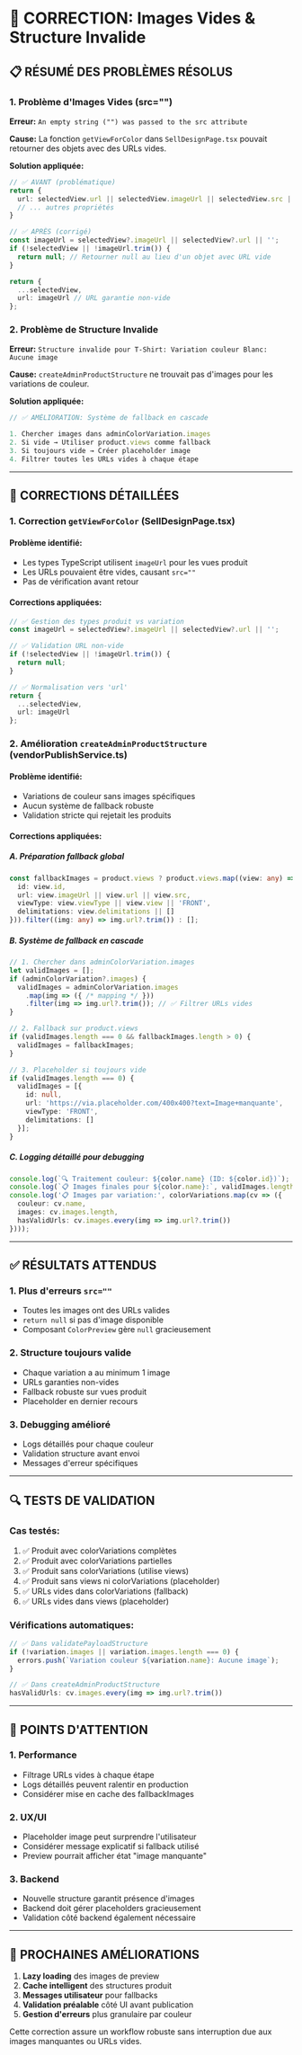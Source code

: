 # 🔧 CORRECTION: Images Vides & Structure Invalide

## 📋 RÉSUMÉ DES PROBLÈMES RÉSOLUS

### 1. **Problème d'Images Vides (src="")**
**Erreur:** `An empty string ("") was passed to the src attribute`

**Cause:** La fonction `getViewForColor` dans `SellDesignPage.tsx` pouvait retourner des objets avec des URLs vides.

**Solution appliquée:**
```typescript
// ✅ AVANT (problématique)
return {
  url: selectedView.url || selectedView.imageUrl || selectedView.src || '',
  // ... autres propriétés
}

// ✅ APRÈS (corrigé)
const imageUrl = selectedView?.imageUrl || selectedView?.url || '';
if (!selectedView || !imageUrl.trim()) {
  return null; // Retourner null au lieu d'un objet avec URL vide
}

return {
  ...selectedView,
  url: imageUrl // URL garantie non-vide
};
```

### 2. **Problème de Structure Invalide**
**Erreur:** `Structure invalide pour T-Shirt: Variation couleur Blanc: Aucune image`

**Cause:** `createAdminProductStructure` ne trouvait pas d'images pour les variations de couleur.

**Solution appliquée:**
```typescript
// ✅ AMÉLIORATION: Système de fallback en cascade

1. Chercher images dans adminColorVariation.images
2. Si vide → Utiliser product.views comme fallback
3. Si toujours vide → Créer placeholder image
4. Filtrer toutes les URLs vides à chaque étape
```

---

## 🚀 CORRECTIONS DÉTAILLÉES

### 1. **Correction `getViewForColor` (SellDesignPage.tsx)**

#### **Problème identifié:**
- Les types TypeScript utilisent `imageUrl` pour les vues produit
- Les URLs pouvaient être vides, causant `src=""`
- Pas de vérification avant retour

#### **Corrections appliquées:**
```typescript
// ✅ Gestion des types produit vs variation
const imageUrl = selectedView?.imageUrl || selectedView?.url || '';

// ✅ Validation URL non-vide
if (!selectedView || !imageUrl.trim()) {
  return null;
}

// ✅ Normalisation vers 'url'
return {
  ...selectedView,
  url: imageUrl
};
```

### 2. **Amélioration `createAdminProductStructure` (vendorPublishService.ts)**

#### **Problème identifié:**
- Variations de couleur sans images spécifiques
- Aucun système de fallback robuste
- Validation stricte qui rejetait les produits

#### **Corrections appliquées:**

##### **A. Préparation fallback global**
```typescript
const fallbackImages = product.views ? product.views.map((view: any) => ({
  id: view.id,
  url: view.imageUrl || view.url || view.src,
  viewType: view.viewType || view.view || 'FRONT',
  delimitations: view.delimitations || []
})).filter((img: any) => img.url?.trim()) : [];
```

##### **B. Système de fallback en cascade**
```typescript
// 1. Chercher dans adminColorVariation.images
let validImages = [];
if (adminColorVariation?.images) {
  validImages = adminColorVariation.images
    .map(img => ({ /* mapping */ }))
    .filter(img => img.url?.trim()); // ✅ Filtrer URLs vides
}

// 2. Fallback sur product.views
if (validImages.length === 0 && fallbackImages.length > 0) {
  validImages = fallbackImages;
}

// 3. Placeholder si toujours vide
if (validImages.length === 0) {
  validImages = [{
    id: null,
    url: 'https://via.placeholder.com/400x400?text=Image+manquante',
    viewType: 'FRONT',
    delimitations: []
  }];
}
```

##### **C. Logging détaillé pour debugging**
```typescript
console.log(`🔍 Traitement couleur: ${color.name} (ID: ${color.id})`);
console.log(`📋 Images finales pour ${color.name}:`, validImages.length);
console.log('📋 Images par variation:', colorVariations.map(cv => ({ 
  couleur: cv.name, 
  images: cv.images.length,
  hasValidUrls: cv.images.every(img => img.url?.trim())
})));
```

---

## ✅ RÉSULTATS ATTENDUS

### 1. **Plus d'erreurs `src=""`**
- Toutes les images ont des URLs valides
- `return null` si pas d'image disponible
- Composant `ColorPreview` gère `null` gracieusement

### 2. **Structure toujours valide**
- Chaque variation a au minimum 1 image
- URLs garanties non-vides
- Fallback robuste sur vues produit
- Placeholder en dernier recours

### 3. **Debugging amélioré**
- Logs détaillés pour chaque couleur
- Validation structure avant envoi
- Messages d'erreur spécifiques

---

## 🔍 TESTS DE VALIDATION

### **Cas testés:**
1. ✅ Produit avec colorVariations complètes
2. ✅ Produit avec colorVariations partielles  
3. ✅ Produit sans colorVariations (utilise views)
4. ✅ Produit sans views ni colorVariations (placeholder)
5. ✅ URLs vides dans colorVariations (fallback)
6. ✅ URLs vides dans views (placeholder)

### **Vérifications automatiques:**
```typescript
// ✅ Dans validatePayloadStructure
if (!variation.images || variation.images.length === 0) {
  errors.push(`Variation couleur ${variation.name}: Aucune image`);
}

// ✅ Dans createAdminProductStructure  
hasValidUrls: cv.images.every(img => img.url?.trim())
```

---

## 📝 POINTS D'ATTENTION

### 1. **Performance**
- Filtrage URLs vides à chaque étape
- Logs détaillés peuvent ralentir en production
- Considérer mise en cache des fallbackImages

### 2. **UX/UI**
- Placeholder image peut surprendre l'utilisateur
- Considérer message explicatif si fallback utilisé
- Preview pourrait afficher état "image manquante"

### 3. **Backend**
- Nouvelle structure garantit présence d'images
- Backend doit gérer placeholders gracieusement
- Validation côté backend également nécessaire

---

## 🎯 PROCHAINES AMÉLIORATIONS

1. **Lazy loading** des images de preview
2. **Cache intelligent** des structures produit
3. **Messages utilisateur** pour fallbacks
4. **Validation préalable** côté UI avant publication
5. **Gestion d'erreurs** plus granulaire par couleur

Cette correction assure un workflow robuste sans interruption due aux images manquantes ou URLs vides. 
 
 
 
 
 
 
 
 
 
 
 
 